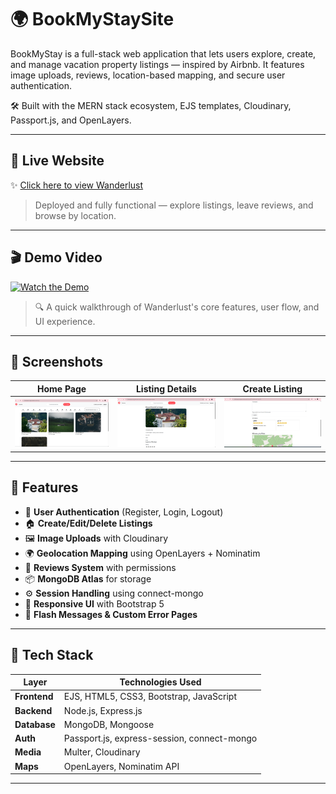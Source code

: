 # 🌍 BookMyStaySite
BookMyStay is a full-stack web application that lets users explore, create, and manage vacation property listings — inspired by Airbnb. It features image uploads, reviews, location-based mapping, and secure user authentication.

🛠 Built with the MERN stack ecosystem, EJS templates, Cloudinary, Passport.js, and OpenLayers.

---

## 🔗 Live Website

✨ [Click here to view Wanderlust](https://bookmystay-aosg.onrender.com/listings)

> Deployed and fully functional — explore listings, leave reviews, and browse by location.

---

## 🎬 Demo Video

[![Watch the Demo](https://img.youtube.com/vi/YOUR_VIDEO_ID/0.jpg)](https://www.youtube.com/watch?v=YOUR_VIDEO_ID)

> 🔍 A quick walkthrough of Wanderlust's core features, user flow, and UI experience.

---

## 📸 Screenshots

| Home Page | Listing Details | Create Listing |
|-----------|-----------------|----------------|
| ![Home](./assets/home.png) | ![Details](./assets/listing_1.png) |  ![Details](./assets/listing_2.png) | ![Details](./assets/listing_3.png) | ![Form](./assets/new.png) |

---

## 🚀 Features

- 🔐 **User Authentication** (Register, Login, Logout)
- 🏠 **Create/Edit/Delete Listings**
- 🖼️ **Image Uploads** with Cloudinary
- 🌍 **Geolocation Mapping** using OpenLayers + Nominatim
- 💬 **Reviews System** with permissions
- 📦 **MongoDB Atlas** for storage
- ⚙️ **Session Handling** using connect-mongo
- 🎨 **Responsive UI** with Bootstrap 5
- 📌 **Flash Messages & Custom Error Pages**

---

## 🧰 Tech Stack

| Layer        | Technologies Used                          |
|--------------|---------------------------------------------|
| **Frontend** | EJS, HTML5, CSS3, Bootstrap, JavaScript     |
| **Backend**  | Node.js, Express.js                        |
| **Database** | MongoDB, Mongoose                          |
| **Auth**     | Passport.js, express-session, connect-mongo|
| **Media**    | Multer, Cloudinary                         |
| **Maps**     | OpenLayers, Nominatim API                  |

---
